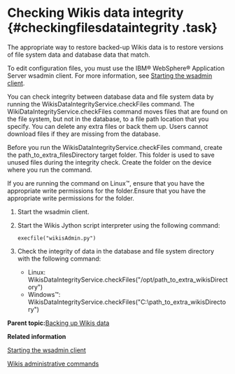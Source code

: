 # Checking Wikis data integrity {#checkingfilesdataintegrity .task}

The appropriate way to restore backed-up Wikis data is to restore versions of file system data and database data that match.

To edit configuration files, you must use the IBM® WebSphere® Application Server wsadmin client. For more information, see [Starting the wsadmin client](t_admin_wsadmin_starting.md).

You can check integrity between database data and file system data by running the WikisDataIntegrityService.checkFiles command. The WikiDataIntegrityService.checkFiles command moves files that are found on the file system, but not in the database, to a file path location that you specify. You can delete any extra files or back them up. Users cannot download files if they are missing from the database.

Before you run the WikisDataIntegrityService.checkFiles command, create the path\_to\_extra\_filesDirectory target folder. This folder is used to save unused files during the integrity check. Create the folder on the device where you run the command.

If you are running the command on Linux™, ensure that you have the appropriate write permissions for the folder.Ensure that you have the appropriate write permissions for the folder.

1.  Start the wsadmin client.

2.  Start the Wikis Jython script interpreter using the following command:

    ```
    execfile("wikisAdmin.py")
    ```

3.  Check the integrity of data in the database and file system directory with the following command:

    -   Linux: WikisDataIntegrityService.checkFiles\("/opt/path\_to\_extra\_wikisDirectory"\)
    -   Windows™: WikisDataIntegrityService.checkFiles\("C:\\path\_to\_extra\_wikisDirectory"\)

**Parent topic:**[Backing up Wikis data](../admin/t_admin_wikis_backup.md)

**Related information**  


[Starting the wsadmin client](../admin/t_admin_wsadmin_starting.md)

[Wikis administrative commands](../admin/r_admin_wikis_commands.md)

